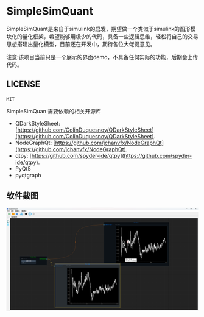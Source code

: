# SimpleSimQuant

SimpleSimQuant是来自于simulink的启发，期望做一个类似于simulink的图形模块化的量化框架，希望能够用极少的代码，具备一些逻辑思维，轻松将自己的交易思想搭建出量化模型，目前还在开发中，期待各位大佬提意见。

注意:该项目当前只是一个展示的界面demo，不具备任何实际的功能，后期会上传代码。

## LICENSE
    MIT

SimpleSimQuan 需要依赖的相关开源库

- QDarkStyleSheet: [https://github.com/ColinDuquesnoy/QDarkStyleSheet](https://github.com/ColinDuquesnoy/QDarkStyleSheet).
- NodeGraphQt: [https://github.com/jchanvfx/NodeGraphQt](https://github.com/jchanvfx/NodeGraphQt).
- qtpy: [https://github.com/spyder-ide/qtpy](https://github.com/spyder-ide/qtpy).
- PyQt5
- pyqtgraph

## 软件截图

![Demo Screen Shot](./doc/shot_screen.png)
